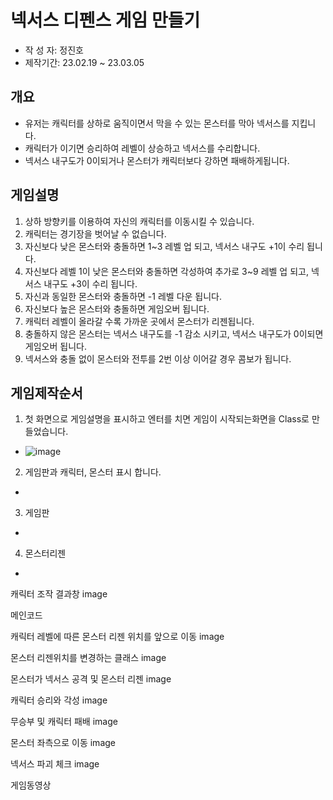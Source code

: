 # 넥서스 디펜스 게임 만들기
- 작 성 자: 정진호 
- 제작기간: 23.02.19 ~ 23.03.05

## 개요
- 유저는 캐릭터를 상하로 움직이면서 막을 수 있는 몬스터를 막아 넥서스를 지킵니다.
- 캐릭터가 이기면 승리하여 레벨이 상승하고 넥서스를 수리합니다.
- 넥서스 내구도가 0이되거나 몬스터가 캐릭터보다 강하면 패배하게됩니다.

## 게임설명
1. 상하 방향키를 이용하여 자신의 캐릭터를 이동시킬 수 있습니다.
2. 캐릭터는 경기장을 벗어날 수 없습니다.
3. 자신보다 낮은 몬스터와 충돌하면 1~3 레벨 업 되고, 넥서스 내구도 +1이 수리 됩니다.
4. 자신보다 레벨 1이 낮은 몬스터와 충돌하면 각성하여 추가로 3~9 레벨 업 되고, 넥서스 내구도 +3이 수리 됩니다.
5. 자신과 동일한 몬스터와 충돌하면 -1 레벨 다운 됩니다.
6. 자신보다 높은 몬스터와 충돌하면 게임오버 됩니다.
7. 캐릭터 레벨이 올라갈 수록 가까운 곳에서 몬스터가 리젠됩니다.
8. 충돌하지 않은 몬스터는 넥서스 내구도를 -1 감소 시키고, 넥서스 내구도가 0이되면 게임오버 됩니다.
9. 넥서스와 충돌 없이 몬스터와 전투를 2번 이상 이어갈 경우 콤보가 됩니다.


## 게임제작순서
1. 첫 화면으로 게임설명을 표시하고 엔터를 치면 게임이 시작되는화면을 Class로 만들었습니다.
- ![image](https://user-images.githubusercontent.com/123847819/224242638-01933daf-3fd9-4284-960f-e12f383c2b8d.png)

2. 게임판과 캐릭터, 몬스터 표시 합니다.
- 

3. 게임판
- 

4. 몬스터리젠
- 

캐릭터 조작
결과창 image

메인코드

캐릭터 레벨에 따른 몬스터 리젠 위치를 앞으로 이동
image

몬스터 리젠위치를 변경하는 클래스
image

몬스터가 넥서스 공격 및 몬스터 리젠
image

캐릭터 승리와 각성
image

무승부 및 캐릭터 패배
image

몬스터 좌측으로 이동
image

넥서스 파괴 체크
image

게임동영상
